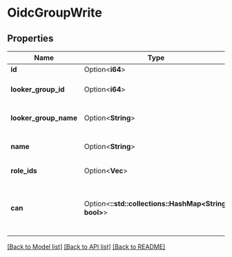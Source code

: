 # OidcGroupWrite

## Properties

Name | Type | Description | Notes
------------ | ------------- | ------------- | -------------
**id** | Option<**i64**> | Unique Id | [optional]
**looker_group_id** | Option<**i64**> | Unique Id of group in Looker | [optional][readonly]
**looker_group_name** | Option<**String**> | Name of group in Looker | [optional]
**name** | Option<**String**> | Name of group in OIDC | [optional]
**role_ids** | Option<**Vec<i64>**> | Looker Role Ids | [optional]
**can** | Option<**::std::collections::HashMap<String, bool>**> | Operations the current user is able to perform on this object | [optional][readonly]

[[Back to Model list]](../README.md#documentation-for-models) [[Back to API list]](../README.md#documentation-for-api-endpoints) [[Back to README]](../README.md)


